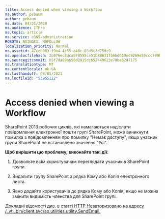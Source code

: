 ```yaml
---
title: Access denied when viewing a Workflow
ms.author: pebaum
author: pebaum
ms.date: 04/21/2020
ms.audience: ITPro
ms.topic: article
ms.service: o365-administration
ROBOTS: NOINDEX, NOFOLLOW
localization_priority: Normal
ms.assetid: 47ceb983-f9a4-4c55-a40c-03d5c3d75dc9
ms.openlocfilehash: 2b076ec5dca070555ce51b88631fb6bd619ed9269e59ccc799b23b8b95547c16
ms.sourcegitcommit: b5f7da89a650d2915dc652449623c78be6247175
ms.translationtype: MT
ms.contentlocale: uk-UA
ms.lasthandoff: 08/05/2021
ms.locfileid: "53955222"
---
```

# <a name="access-denied-when-viewing-a-workflow"></a>Access denied when viewing a Workflow

SharePoint 2013 робочих циклів, які намагаються надіслати повідомлення електронної пошти групі SharePoint, може виникнути помилка з повідомленням про помилку "Немає доступу", якщо учасник групи SharePoint не встановлено значення "Усі".
  
 **Щоб вирішити цю проблему, виконайте такі дії:**
  
 1. Дозвольте всім користувачам переглядати учасників SharePoint групи.
  
 2. Видалити групу SharePoint з рядка Кому або Копія електронного листа.
  
 3. Явно додайте користувачів до рядка Кому або Копія, якщо не можна змінити видимість членства для SharePoint групі.
  
Докладні відомості див. в [статті HTTP Неавторизовано на адресу /_vti_bin/client.svc/sp.utilities.utility.SendEmail.](https://go.microsoft.com/fwlink/?linkid=2044694&amp;clcid=0x409)
  